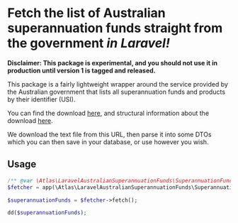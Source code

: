 # Fetch the list of Australian superannuation funds straight from the government _in Laravel!_

**Disclaimer: This package is experimental, and you should not use it in production until version 1 is tagged and released.**

This package is a fairly lightweight wrapper around the service provided by the Australian government that lists all superannuation funds and products by their identifier (USI).

You can find the download [here](https://superfundlookup.gov.au/Tools/DownloadUsiList?download=usi), and structural information about the download [here](https://superfundlookup.gov.au/Tools/DownloadUsiList). 

We download the text file from this URL, then parse it into some DTOs which you can then save in your database, or use however you wish.

## Usage

```php
/** @var \Atlas\LaravelAustralianSuperannuationFunds\SuperannuationFunds $fetcher */
$fetcher = app(\Atlas\LaravelAustralianSuperannuationFunds\SuperannuationFunds::class);

$superannuationFunds = $fetcher->fetch();

dd($superannuationFunds);
```